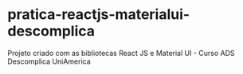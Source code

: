 # pratica-reactjs-materialui-descomplica
Projeto criado com as bibliotecas React JS e Material UI - Curso ADS Descomplica UniAmerica
